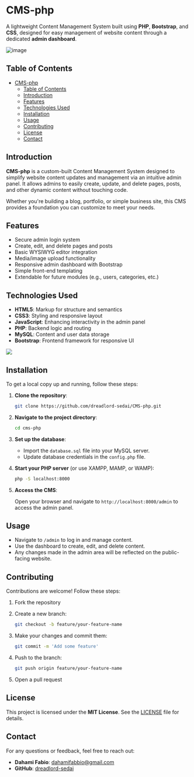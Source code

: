 # CMS-php

A lightweight Content Management System built using **PHP**, **Bootstrap**, and **CSS**, designed for easy management of website content through a dedicated **admin dashboard**.

![image](screenshot.png)

## Table of Contents

- [CMS-php](#cms-php)
  - [Table of Contents](#table-of-contents)
  - [Introduction](#introduction)
  - [Features](#features)
  - [Technologies Used](#technologies-used)
  - [Installation](#installation)
  - [Usage](#usage)
  - [Contributing](#contributing)
  - [License](#license)
  - [Contact](#contact)

## Introduction

**CMS-php** is a custom-built Content Management System designed to simplify website content updates and management via an intuitive admin panel. It allows admins to easily create, update, and delete pages, posts, and other dynamic content without touching code.

Whether you're building a blog, portfolio, or simple business site, this CMS provides a foundation you can customize to meet your needs.

## Features

* Secure admin login system
* Create, edit, and delete pages and posts
* Basic WYSIWYG editor integration
* Media/image upload functionality
* Responsive admin dashboard with Bootstrap
* Simple front-end templating
* Extendable for future modules (e.g., users, categories, etc.)

## Technologies Used

* **HTML5**: Markup for structure and semantics
* **CSS3**: Styling and responsive layout
* **JavaScript**: Enhancing interactivity in the admin panel
* **PHP**: Backend logic and routing
* **MySQL**: Content and user data storage
* **Bootstrap**: Frontend framework for responsive UI

<p align="left">
  <a href="https://skillicons.dev">
    <img src="https://skillicons.dev/icons?i=php,bootstrap,mysql,html,css,js" />
  </a>
</p>

## Installation

To get a local copy up and running, follow these steps:

1. **Clone the repository**:

   ```sh
   git clone https://github.com/dreadlord-sedai/CMS-php.git
   ```

2. **Navigate to the project directory**:

   ```sh
   cd cms-php
   ```

3. **Set up the database**:

   * Import the `database.sql` file into your MySQL server.
   * Update database credentials in the `config.php` file.

4. **Start your PHP server** (or use XAMPP, MAMP, or WAMP):

   ```sh
   php -S localhost:8000
   ```

5. **Access the CMS**:

   Open your browser and navigate to `http://localhost:8000/admin` to access the admin panel.

## Usage

* Navigate to `/admin` to log in and manage content.
* Use the dashboard to create, edit, and delete content.
* Any changes made in the admin area will be reflected on the public-facing website.

## Contributing

Contributions are welcome! Follow these steps:

1. Fork the repository

2. Create a new branch:

   ```sh
   git checkout -b feature/your-feature-name
   ```

3. Make your changes and commit them:

   ```sh
   git commit -m 'Add some feature'
   ```

4. Push to the branch:

   ```sh
   git push origin feature/your-feature-name
   ```

5. Open a pull request

## License

This project is licensed under the **MIT License**. See the [LICENSE](LICENSE) file for details.

## Contact

For any questions or feedback, feel free to reach out:

* **Dahami Fabio**: [dahamifabbio@gmail.com](mailto:dahamifabbio@gmail.com)
* **GitHub**: [dreadlord-sedai](https://github.com/dreadlord-sedai)